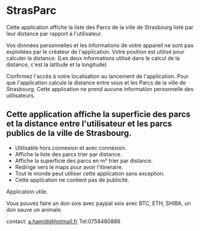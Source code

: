 # StrasParc

Cette application affiche la liste des Parcs de la ville de Strasbourg listé par leur distance par rapport à l'utilisateur.

Vos données personnelles et les informations de votre appareil ne sont pas exploitées par le créateur de l'application.
Votre position est utilisé pour calculer la distance. (Les deux informations utilisé dans le calcul de la distance, c'est la latitude et la longitude)

Confirmez l'accès à votre localisation au lancement de l'application.
Pour que l'application calcule la distance entre vous et les Parcs de la ville de Strasbourg.
Cette application ne prend aucune information personnelle des utilisateurs.

## Cette application affiche la superficie des parcs et la distance entre l'utilisateur et les parcs publics de la ville de Strasbourg.

* Utilisable hors connexion et avec connexion.
* Affiche la liste des parcs trier par distance.
* Affiche la superficie des parcs  en m² trier par distance.
* Redirige vers le maps pour avoir l'itineraire.
* Tout le monde peut utiliser cette application sans exception.
* Cette application ne contient pas de publicité.

Application utile.

Vous pouvez faire un don sois avec paypal sois avec BTC, ETH, SHIBA, un don sauve un animale. 

contact: a.hamidi@hotmail.fr
Tel:0758480886

